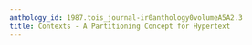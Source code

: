 ```yaml
---
anthology_id: 1987.tois_journal-ir0anthology0volumeA5A2.3
title: Contexts - A Partitioning Concept for Hypertext
---
```

